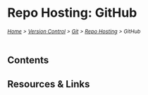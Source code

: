 # Repo Hosting: GitHub

<em>
<sub><a href='../../../README.md'>Home</a> > <a href='../../version-control.md'>Version Control</a> > <a href='../git.md'>Git</a> > <a href='./git.repo-hosting.md'>Repo Hosting</a> > GitHub</sub>
</em>
<br />
<br />

## Contents

## Resources & Links
